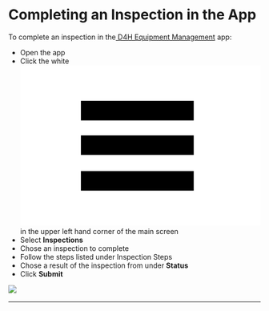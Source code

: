 # Completing an Inspection in the App

To complete an inspection in the[ D4H Equipment Management](../getting-started.md) app:

* Open the app
* Click the white <img src="../../.gitbook/assets/more options.png" alt="" data-size="line"> in the upper left hand corner of the main screen
* Select **Inspections**
* Chose an inspection to complete
* Follow the steps listed under Inspection Steps&#x20;
* Chose a result of the inspection from under **Status**
* Click **Submit**

![](../../.gitbook/assets/IMG\_3351.jpg)

****


